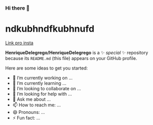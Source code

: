 ### Hi there 👋


<h1> ndkubhndfkubhnufd </h1>

<a href = "https://instagram.com" target="_blank"> Link pro insta </a>


**HenriqueDelegrego/HenriqueDelegrego** is a ✨ _special_ ✨ repository because its `README.md` (this file) appears on your GitHub profile.

Here are some ideas to get you started:

- 🔭 I’m currently working on ...
- 🌱 I’m currently learning ...
- 👯 I’m looking to collaborate on ...
- 🤔 I’m looking for help with ...
- 💬 Ask me about ...
- 📫 How to reach me: ...
- 😄 Pronouns: ...
- ⚡ Fun fact: ...

